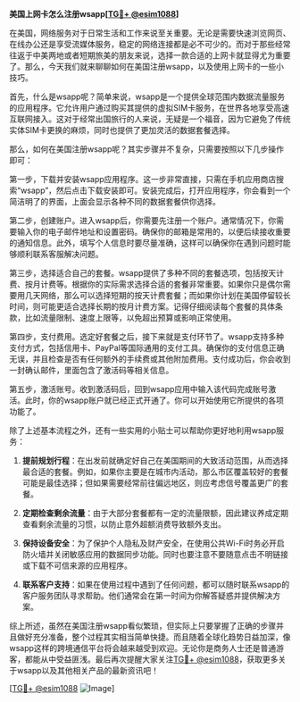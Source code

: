 **美国上网卡怎么注册wsapp[[TG💪+ @esim1088](https://t.me/s/esim1088)]**

在美国，网络服务对于日常生活和工作来说至关重要。无论是需要快速浏览网页、在线办公还是享受流媒体服务，稳定的网络连接都是必不可少的。而对于那些经常往返于中美两地或者短期旅美的朋友来说，选择一款合适的上网卡就显得尤为重要了。那么，今天我们就来聊聊如何在美国注册wsapp，以及使用上网卡的一些小技巧。

首先，什么是wsapp呢？简单来说，wsapp是一个提供全球范围内数据流量服务的应用程序。它允许用户通过购买其提供的虚拟SIM卡服务，在世界各地享受高速互联网接入。这对于经常出国旅行的人来说，无疑是一个福音，因为它避免了传统实体SIM卡更换的麻烦，同时也提供了更加灵活的数据套餐选择。

那么，如何在美国注册wsapp呢？其实步骤并不复杂，只需要按照以下几步操作即可：

第一步，下载并安装wsapp应用程序。这一步非常直接，只需在手机应用商店搜索“wsapp”，然后点击下载安装即可。安装完成后，打开应用程序，你会看到一个简洁明了的界面，上面会显示各种不同的数据套餐供你选择。

第二步，创建账户。进入wsapp后，你需要先注册一个账户。通常情况下，你需要输入你的电子邮件地址和设置密码。确保你的邮箱是常用的，以便后续接收重要的通知信息。此外，填写个人信息时要尽量准确，这样可以确保你在遇到问题时能够顺利联系客服解决问题。

第三步，选择适合自己的套餐。wsapp提供了多种不同的套餐选项，包括按天计费、按月计费等。根据你的实际需求选择合适的套餐非常重要。如果你只是偶尔需要用几天网络，那么可以选择短期的按天计费套餐；而如果你计划在美国停留较长时间，则可能更适合选择长期的按月计费方案。记得仔细阅读每个套餐的具体条款，比如流量限制、速度上限等，以免超出预算或影响正常使用。

第四步，支付费用。选定好套餐之后，接下来就是支付环节了。wsapp支持多种支付方式，包括信用卡、PayPal等国际通用的支付工具。确保你的支付信息正确无误，并且检查是否有任何额外的手续费或其他附加费用。支付成功后，你会收到一封确认邮件，里面包含了激活码等相关信息。

第五步，激活账号。收到激活码后，回到wsapp应用中输入该代码完成账号激活。此时，你的wsapp账户就已经正式开通了。你可以开始使用它所提供的各项功能了。

除了上述基本流程之外，还有一些实用的小贴士可以帮助你更好地利用wsapp服务：

1. **提前规划行程**：在出发前就确定好自己在美国期间的大致活动范围，从而选择最合适的套餐。例如，如果你主要是在城市内活动，那么市区覆盖较好的套餐可能是最佳选择；但如果需要经常前往偏远地区，则应考虑信号覆盖更广的套餐。

2. **定期检查剩余流量**：由于大部分套餐都有一定的流量限额，因此建议养成定期查看剩余流量的习惯，以防止意外超额消费导致额外支出。

3. **保持设备安全**：为了保护个人隐私及财产安全，在使用公共Wi-Fi时务必开启防火墙并关闭敏感应用的数据同步功能。同时也要注意不要随意点击不明链接或下载不可信来源的应用程序。

4. **联系客户支持**：如果在使用过程中遇到了任何问题，都可以随时联系wsapp的客户服务团队寻求帮助。他们通常会在第一时间为你解答疑惑并提供解决方案。

综上所述，虽然在美国注册wsapp看似繁琐，但实际上只要掌握了正确的步骤并且做好充分准备，整个过程其实相当简单快捷。而且随着全球化趋势日益加深，像wsapp这样的跨境通信平台将会越来越受到欢迎。无论你是商务人士还是普通游客，都能从中受益匪浅。最后再次提醒大家关注[TG💪+ @esim1088](https://t.me/s/esim1088)，获取更多关于wsapp以及其他相关产品的最新资讯吧！

[[TG💪+ @esim1088](https://t.me/s/esim1088) ![Image](https://i.postimg.cc/4NQfJmqS/Snipaste-2025-05-13-00-14-12.png)]